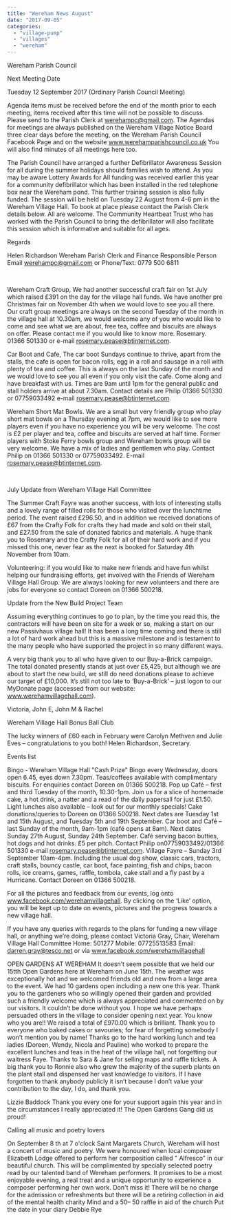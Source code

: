 ```yaml
---
title: "Wereham News August"
date: "2017-09-05"
categories: 
  - "village-pump"
  - "villages"
  - "wereham"
---
```


Wereham Parish Council

Next Meeting Date

Tuesday 12 September 2017 (Ordinary Parish Council Meeting)

Agenda items must be received before the end of the month prior to each meeting, items received after this time will not be possible to discuss. Please send to the Parish Clerk at werehampc@gmail.com. The Agendas for meetings are always published on the Wereham Village Notice Board three clear days before the meeting, on the Wereham Parish Council Facebook Page and on the website www.werehamparishcouncil.co.uk You will also find minutes of all meetings here too.

The Parish Council have arranged a further Defibrillator Awareness Session for all during the summer holidays should families wish to attend. As you may be aware Lottery Awards for All funding was received earlier this year for a community defibrillator which has been installed in the red telephone box near the Wereham pond. This further training session is also fully funded. The session will be held on Tuesday 22 August from 4-6 pm in the Wereham Village Hall. To book at place please contact the Parish Clerk details below. All are welcome. The Community Heartbeat Trust who has worked with the Parish Council to bring the defibrillator will also facilitate this session which is informative and suitable for all ages.

Regards

Helen Richardson Wereham Parish Clerk and Finance Responsible Person Email werehampc@gmail.com or Phone/Text: 0779 500 6811

 

Wereham Craft Group, We had another successful craft fair on 1st July which raised £391 on the day for the village hall funds. We have another pre Christmas fair on November 4th when we would love to see you all there. Our craft group meetings are always on the second Tuesday of the month in the village hall at 10.30am, we would welcome any of you who would like to come and see what we are about, free tea, coffee and biscuits are always on offer. Please contact me if you would like to know more. Rosemary. 01366 501330 or e-mail rosemary.pease@btinternet.com.

Car Boot and Cafe, The car boot Sundays continue to thrive, apart from the stalls, the cafe is open for bacon rolls, egg in a roll and sausage in a roll with plenty of tea and coffee. This is always on the last Sunday of the month and we would love to see you all even if you only visit the cafe. Come along and have breakfast with us. Times are 9am until 1pm for the general public and stall holders arrive at about 7.30am. Contact details are Philip 01366 501330 or 07759033492 e-mail rosemary.pease@btinternet.com.

Wereham Short Mat Bowls. We are a small but very friendly group who play short mat bowls on a Thursday evening at 7pm, we would like to see more players even if you have no experience you will be very welcome. The cost is £2 per player and tea, coffee and biscuits are served at half time. Former players with Stoke Ferry bowls group and Wereham bowls group will be very welcome. We have a mix of ladies and gentlemen who play. Contact Philip on 01366 501330 or 07759033492. E-mail rosemary.pease@btinternet.com.

 

July Update from Wereham Village Hall Committee

The Summer Craft Fayre was another success, with lots of interesting stalls and a lovely range of filled rolls for those who visited over the lunchtime period. The event raised £296.50, and in addition we received donations of £67 from the Crafty Folk for crafts they had made and sold on their stall, and £27.50 from the sale of donated fabrics and materials. A huge thank you to Rosemary and the Crafty Folk for all of their hard work and if you missed this one, never fear as the next is booked for Saturday 4th November from 10am.

Volunteering: if you would like to make new friends and have fun whilst helping our fundraising efforts, get involved with the Friends of Wereham Village Hall Group. We are always looking for new volunteers and there are jobs for everyone so contact Doreen on 01366 500218.

Update from the New Build Project Team

Assuming everything continues to go to plan, by the time you read this, the contractors will have been on site for a week or so, making a start on our new Passivhaus village hall! It has been a long time coming and there is still a lot of hard work ahead but this is a massive milestone and is testament to the many people who have supported the project in so many different ways.

A very big thank you to all who have given to our Buy-a-Brick campaign. The total donated presently stands at just over £5,425, but although we are about to start the new build, we still do need donations please to achieve our target of £10,000. It’s still not too late to ‘Buy-a-Brick’ – just logon to our MyDonate page (accessed from our website: www.werehamvillagehall.com).

Victoria, John E, John M & Rachel

Wereham Village Hall Bonus Ball Club

The lucky winners of £60 each in February were Carolyn Methven and Julie Eves – congratulations to you both! Helen Richardson, Secretary.

Events list

Bingo - Wereham Village Hall "Cash Prize" Bingo every Wednesday, doors open 6.45, eyes down 7.30pm. Teas/coffees available with complimentary biscuits. For enquiries contact Doreen on 01366 500218. Pop up Café – first and third Tuesday of the month, 10.30-1pm. Join us for a slice of homemade cake, a hot drink, a natter and a read of the daily papersall for just £1.50. Light lunches also available – look out for our monthly specials! Cake donations/queries to Doreen on 01366 500218. Next dates are Tuesday 1st and 15th August, and Tuesday 5th and 19th September. Car boot and Café – last Sunday of the month, 9am-1pm (café opens at 8am). Next dates Sunday 27th August, Sunday 24th September. Café serving bacon butties, hot dogs and hot drinks. £5 per pitch. Contact Philip on07759033492/01366 501330 e-mail rosemary.pease@btinternet.com. Village Fayre – Sunday 3rd September 10am-4pm. Including the usual dog show, classic cars, tractors, craft stalls, bouncy castle, car boot, face painting, fish and chips, bacon rolls, ice creams, games, raffle, tombola, cake stall and a fly past by a Hurricane. Contact Doreen on 01366 500218.

For all the pictures and feedback from our events, log onto www.facebook.com/werehamvillagehall. By clicking on the ‘Like’ option, you will be kept up to date on events, pictures and the progress towards a new village hall.

If you have any queries with regards to the plans for funding a new village hall, or anything we’re doing, please contact Victoria Gray, Chair, Wereham Village Hall Committee Home: 501277 Mobile: 07725513583 Email: darren.gray@tesco.net or via www.facebook.com/werehamvillagehall

OPEN GARDENS AT WEREHAM It doesn’t seem possible that we held our 15tth Open Gardens here at Wereham on June 15th. The weather was exceptionally hot and we welcomed friends old and new from a large area to the event. We had 10 gardens open including a new one this year. Thank you to the gardeners who so willingly opened their garden and provided such a friendly welcome which is always appreciated and commented on by our visitors. It couldn’t be done without you. I hope we have perhaps persuaded others in the village to consider opening next year. You know who you are!! We raised a total of £970.00 which is brilliant. Thank you to everyone who baked cakes or savouries; for fear of forgetting somebody I won’t mention you by name! Thanks go to the hard working lunch and tea ladies (Doreen, Wendy, Nicola and Pauline) who worked to prepare the excellent lunches and teas in the heat of the village hall, not forgetting our waitress Faye. Thanks to Sara & Jane for selling maps and raffle tickets. A big thank you to Ronnie also who grew the majority of the superb plants on the plant stall and dispensed her vast knowledge to visitors. If I have forgotten to thank anybody publicly it isn’t because I don’t value your contribution to the day, I do, and thank you.

Lizzie Baddock Thank you every one for your support again this year and in the circumstances I really appreciated it! The Open Gardens Gang did us proud!

Calling all music and poetry lovers

On September 8 th at 7 o'clock Saint Margarets Church, Wereham will host a concert of music and poetry. We were honoured when local composer Elizabeth Lodge offered to perform her composition called " Alfresco" in our beautiful church. This will be complimented by specially selected poetry read by our talented band of Wereham performers. It promises to be a most enjoyable evening, a real treat and a unique opportunity to experience a composer performing her own work. Don't miss it! There will be no charge for the admission or refreshments but there will be a retiring collection in aid of the mental health charity Mind and a 50– 50 raffle in aid of the church Put the date in your diary Debbie Rye
